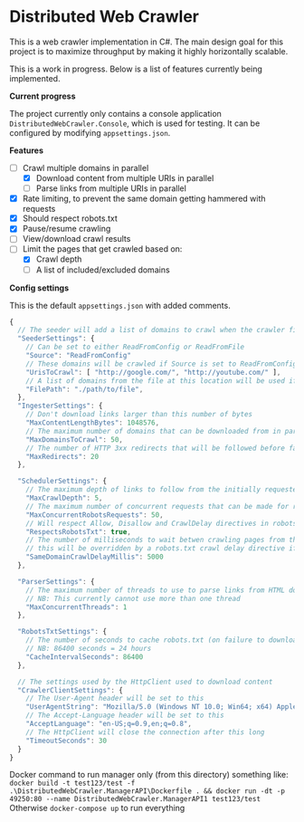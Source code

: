 # Distributed Web Crawler

This is a web crawler implementation in C#. The main design goal for this project is to maximize throughput by making it highly horizontally scalable.

This is a work in progress. Below is a list of features currently being implemented.

**Current progress**

The project currently only contains a console application `DistributedWebCrawler.Console`, which is used for testing. It can be configured by modifying `appsettings.json`.

**Features**
- [ ] Crawl multiple domains in parallel
  - [x] Download content from multiple URIs in parallel
  - [ ] Parse links from multiple URIs in parallel
- [x] Rate limiting, to prevent the same domain getting hammered with requests
- [x] Should respect robots.txt
- [x] Pause/resume crawling
- [ ] View/download crawl results
- [ ] Limit the pages that get crawled based on:
  - [x] Crawl depth
  - [ ] A list of included/excluded domains

**Config settings**

This is the default `appsettings.json` with added comments.

```javascript
{
  // The seeder will add a list of domains to crawl when the crawler first starts
  "SeederSettings": {
    // Can be set to either ReadFromConfig or ReadFromFile
    "Source": "ReadFromConfig"
    // These domains will be crawled if Source is set to ReadFromConfig
    "UrisToCrawl": [ "http://google.com/", "http://youtube.com/" ],
    // A list of domains from the file at this location will be used if Source is set to ReadFromFile
    "FilePath": "./path/to/file",
  },
  "IngesterSettings": {
    // Don't download links larger than this number of bytes
    "MaxContentLengthBytes": 1048576,
    // The maximum number of domains that can be downloaded from in parallel
    "MaxDomainsToCrawl": 50,
    // The number of HTTP 3xx redirects that will be followed before failing
    "MaxRedirects": 20
  },

  "SchedulerSettings": {
    // The maximum depth of links to follow from the initially requested page
    "MaxCrawlDepth": 5,
    // The maximum number of concurrent requests that can be made for robots.txt files
    "MaxConcurrentRobotsRequests": 50,
    // Will respect Allow, Disallow and CrawlDelay directives in robots.txt if set to true
    "RespectsRobotsTxt": true,
    // The number of milliseconds to wait betwen crawling pages from the same domain
    // this will be overridden by a robots.txt crawl delay directive if it exists
    "SameDomainCrawlDelayMillis": 5000
  },

  "ParserSettings": {
    // The maximum number of threads to use to parse links from HTML documents
    // NB: This currently cannot use more than one thread
    "MaxConcurrentThreads": 1
  },

  "RobotsTxtSettings": {
    // The number of seconds to cache robots.txt (on failure to download robots.txt)
    // NB: 86400 seconds = 24 hours
    "CacheIntervalSeconds": 86400
  },

  // The settings used by the HttpClient used to download content
  "CrawlerClientSettings": {
    // The User-Agent header will be set to this
    "UserAgentString": "Mozilla/5.0 (Windows NT 10.0; Win64; x64) AppleWebKit/537.36 (KHTML, like Gecko) Chrome/95.0.4638.54 Safari/537.36",
    // The Accept-Language header will be set to this
    "AcceptLanguage": "en-US;q=0.9,en;q=0.8",
    // The HttpClient will close the connection after this long
    "TimeoutSeconds": 30
  }
}
```

Docker command to run manager only (from this directory) something like: `docker build -t test123/test -f .\DistributedWebCrawler.ManagerAPI\Dockerfile . && docker run -dt -p 49250:80 --name DistributedWebCrawler.ManagerAPI1 test123/test`
Otherwise `docker-compose up` to run everything